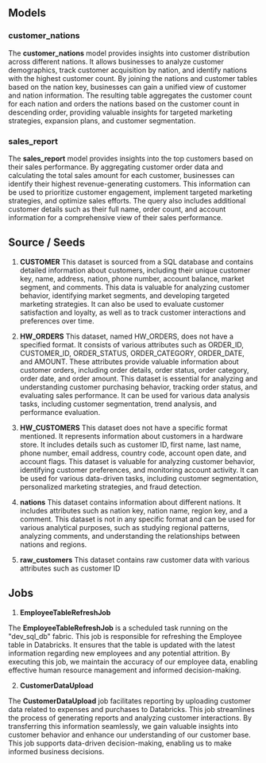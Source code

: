 ## Models

### customer_nations

The **customer_nations** model provides insights into customer distribution across different nations. It allows businesses to analyze customer demographics, track customer acquisition by nation, and identify nations with the highest customer count. By joining the nations and customer tables based on the nation key, businesses can gain a unified view of customer and nation information. The resulting table aggregates the customer count for each nation and orders the nations based on the customer count in descending order, providing valuable insights for targeted marketing strategies, expansion plans, and customer segmentation.

### sales_report

The **sales_report** model provides insights into the top customers based on their sales performance. By aggregating customer order data and calculating the total sales amount for each customer, businesses can identify their highest revenue-generating customers. This information can be used to prioritize customer engagement, implement targeted marketing strategies, and optimize sales efforts. The query also includes additional customer details such as their full name, order count, and account information for a comprehensive view of their sales performance.
## Source / Seeds

1. **CUSTOMER**
This dataset is sourced from a SQL database and contains detailed information about customers, including their unique customer key, name, address, nation, phone number, account balance, market segment, and comments. This data is valuable for analyzing customer behavior, identifying market segments, and developing targeted marketing strategies. It can also be used to evaluate customer satisfaction and loyalty, as well as to track customer interactions and preferences over time.

2. **HW_ORDERS**
This dataset, named HW_ORDERS, does not have a specified format. It consists of various attributes such as ORDER_ID, CUSTOMER_ID, ORDER_STATUS, ORDER_CATEGORY, ORDER_DATE, and AMOUNT. These attributes provide valuable information about customer orders, including order details, order status, order category, order date, and order amount. This dataset is essential for analyzing and understanding customer purchasing behavior, tracking order status, and evaluating sales performance. It can be used for various data analysis tasks, including customer segmentation, trend analysis, and performance evaluation.

3. **HW_CUSTOMERS**
This dataset does not have a specific format mentioned. It represents information about customers in a hardware store. It includes details such as customer ID, first name, last name, phone number, email address, country code, account open date, and account flags. This dataset is valuable for analyzing customer behavior, identifying customer preferences, and monitoring account activity. It can be used for various data-driven tasks, including customer segmentation, personalized marketing strategies, and fraud detection.

4. **nations**
This dataset contains information about different nations. It includes attributes such as nation key, nation name, region key, and a comment. This dataset is not in any specific format and can be used for various analytical purposes, such as studying regional patterns, analyzing comments, and understanding the relationships between nations and regions.

5. **raw_customers**
This dataset contains raw customer data with various attributes such as customer ID

## Jobs

1. **EmployeeTableRefreshJob**

The **EmployeeTableRefreshJob** is a scheduled task running on the "dev_sql_db" fabric. This job is responsible for refreshing the Employee table in Databricks. It ensures that the table is updated with the latest information regarding new employees and any potential attrition. By executing this job, we maintain the accuracy of our employee data, enabling effective human resource management and informed decision-making.

2. **CustomerDataUpload**

The **CustomerDataUpload** job facilitates reporting by uploading customer data related to expenses and purchases to Databricks. This job streamlines the process of generating reports and analyzing customer interactions. By transferring this information seamlessly, we gain valuable insights into customer behavior and enhance our understanding of our customer base. This job supports data-driven decision-making, enabling us to make informed business decisions.